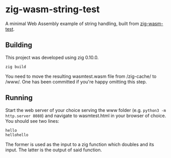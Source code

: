 # zig-wasm-string-test

A minimal Web Assembly example of string handling, built from [zig-wasm-test](https://github.com/meheleventyone/zig-wasm-test).

## Building

This project was developed using zig 0.10.0.

```
zig build
```

You need to move the resulting wasmtest.wasm file from /zig-cache/ to /www/. One has been committed if you're happy omitting this step.

## Running

Start the web server of your choice serving the www folder (e.g. `python3 -m http.server 8080`) and navigate to wasmtest.html in your browser of choice. You should see two lines:

```
hello
hellohello
```

The former is used as the input to a zig function which doubles and its input.  The latter is the output of said function.
